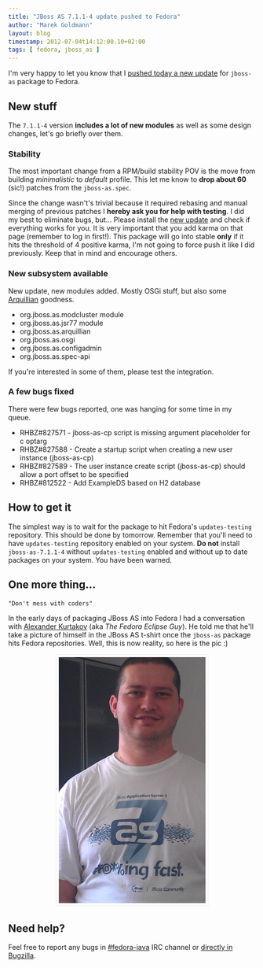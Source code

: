 ```yaml
---
title: "JBoss AS 7.1.1-4 update pushed to Fedora"
author: "Marek Goldmann"
layout: blog
timestamp: 2012-07-04t14:12:00.10+02:00
tags: [ fedora, jboss_as ]
---
```


I'm very happy to let you know that I [pushed today a new update](https://admin.fedoraproject.org/updates/jboss-as-7.1.1-4.fc17) for `jboss-as` package to Fedora.

## New stuff

The `7.1.1-4` version **includes a lot of new modules** as well as some design changes, let's go briefly over them.

### Stability

The most important change from a RPM/build stability POV is the move from building *minimalistic* to *default* profile. This let me know to **drop about 60** (sic!) patches from the `jboss-as.spec`.

Since the change wasn't's trivial because it required rebasing and manual merging of previous patches I **hereby ask you for help with testing**. I did my best to eliminate bugs, but... Please install the [new update](https://admin.fedoraproject.org/updates/jboss-as-7.1.1-4.fc17) and check if everything works for you. It is very important that you add karma on that page (remember to log in first!). This package will go into stable **only** if it hits the threshold of 4 positive karma, I'm not going to force push it like I did previously. Keep that in mind and encourage others.

### New subsystem available

New update, new modules added. Mostly OSGi stuff, but also some [Arquillian](http://arquillian.org/) goodness.

* org.jboss.as.modcluster module
* org.jboss.as.jsr77 module
* org.jboss.as.arquillian
* org.jboss.as.osgi
* org.jboss.as.configadmin
* org.jboss.as.spec-api

If you're interested in some of them, please test the integration.

### A few bugs fixed

There were few bugs reported, one was hanging for some time in my queue.

* RHBZ#827571 - jboss-as-cp script is missing argument placeholder for c optarg
* RHBZ#827588 - Create a startup script when creating a new user instance (jboss-as-cp)
* RHBZ#827589 - The user instance create script (jboss-as-cp) should allow a port offset to be specified
* RHBZ#812522 - Add ExampleDS based on H2 database

## How to get it

The simplest way is to wait for the package to hit  Fedora's `updates-testing` repository. This should be done by tomorrow. Remember that you'll need to have `updates-testing` repository enabled on your system. **Do not** install `jboss-as-7.1.1-4` without `updates-testing` enabled and without up to date packages on your system. You have been warned.

## One more thing...

    "Don't mess with coders"

In the early days of packaging JBoss AS into Fedora I had a conversation with [Alexander Kurtakov](http://akurtakov.blogspot.com/) (aka *The Fedora Eclipse Guy*). He told me that he'll take a picture of himself in the JBoss AS t-shirt once the `jboss-as` package hits Fedora repositories. Well, this is now reality, so here is the pic :)

<div style="text-align: center;">
<img style="border: 1px solid #eee; padding: 5px;" alt="Alexander in JBoss AS t-shirt" src="/images/akurtakov_jboss_as.jpg" />
</div>

## Need help?

Feel free to report any bugs in [#fedora-java](irc://irc.freenode.net/fedora-java) IRC channel or [directly in Bugzilla](https://bugzilla.redhat.com/enter_bug.cgi?product=Fedora&amp;version=17&amp;component=jboss-as).
